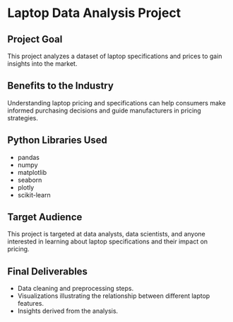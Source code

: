 # Laptop Data Analysis Project

## Project Goal
This project analyzes a dataset of laptop specifications and prices to gain insights into the market. 

## Benefits to the Industry
Understanding laptop pricing and specifications can help consumers make informed purchasing decisions and guide manufacturers in pricing strategies.

## Python Libraries Used
- pandas
- numpy
- matplotlib
- seaborn
- plotly
- scikit-learn

## Target Audience
This project is targeted at data analysts, data scientists, and anyone interested in learning about laptop specifications and their impact on pricing.

## Final Deliverables
- Data cleaning and preprocessing steps.
- Visualizations illustrating the relationship between different laptop features.
- Insights derived from the analysis.
